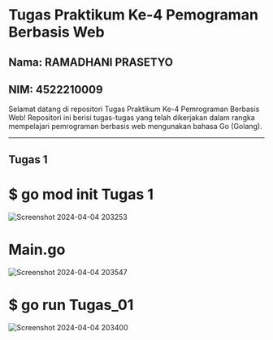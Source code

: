 # Tugas Praktikum Ke-4 Pemograman Berbasis Web

## Nama: RAMADHANI PRASETYO
## NIM: 4522210009

Selamat datang di repositori Tugas Praktikum Ke-4 Pemrograman Berbasis Web! Repositori ini berisi tugas-tugas yang telah dikerjakan dalam rangka mempelajari pemrograman berbasis web mengunakan bahasa Go (Golang).

---
## Tugas 1
# $ go mod init Tugas 1
![Screenshot 2024-04-04 203253](https://github.com/ramadhaniprasety0/PrakPemrogramanBerbasisWeb/assets/109285562/ba9075c2-f693-40fb-886d-844e80631ca9)
# Main.go
![Screenshot 2024-04-04 203547](https://github.com/ramadhaniprasety0/PrakPemrogramanBerbasisWeb/assets/109285562/1268bd7c-fedd-477e-83f2-5eeb37d2de99)
# $ go run Tugas_01
![Screenshot 2024-04-04 203400](https://github.com/ramadhaniprasety0/PrakPemrogramanBerbasisWeb/assets/109285562/63247e92-1016-4817-a19f-9fd5b5815956)




